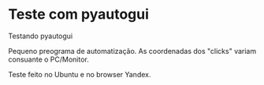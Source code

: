 # Teste com pyautogui
 Testando pyautogui
 
 Pequeno preograma de automatização. As coordenadas dos "clicks" variam consuante o PC/Monitor.
 
 Teste feito no Ubuntu e no browser Yandex.
